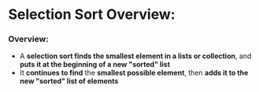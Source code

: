# Selection Sort Overview:

### Overview:
* A **selection sort finds the smallest element in a lists or collection**, and **puts it at the beginning of a new 
  "sorted" list**
* It **continues to find** the **smallest possible element**, then **adds it to the new "sorted" list of elements**